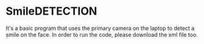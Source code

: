 # SmileDETECTION
It's a basic program that uses the primary camera on the laptop to detect a smile on the face. In order to run the code, please download the xml file too.
